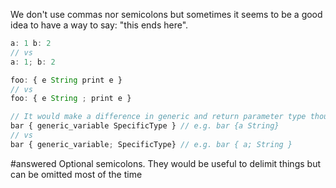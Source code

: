 We don't use commas nor semicolons but sometimes it seems to be a good idea to have a way to say: "this ends here". 

```js
a: 1 b: 2 
// vs 
a: 1; b: 2

foo: { e String print e }
// vs
foo: { e String ; print e }

// It would make a difference in generic and return parameter type though 
bar { generic_variable SpecificType } // e.g. bar {a String}
// vs 
bar { generic_variable; SpecificType} // e.g. bar { a; String }
```

#answered Optional semicolons. They would be useful to delimit things but can be omitted most of the time